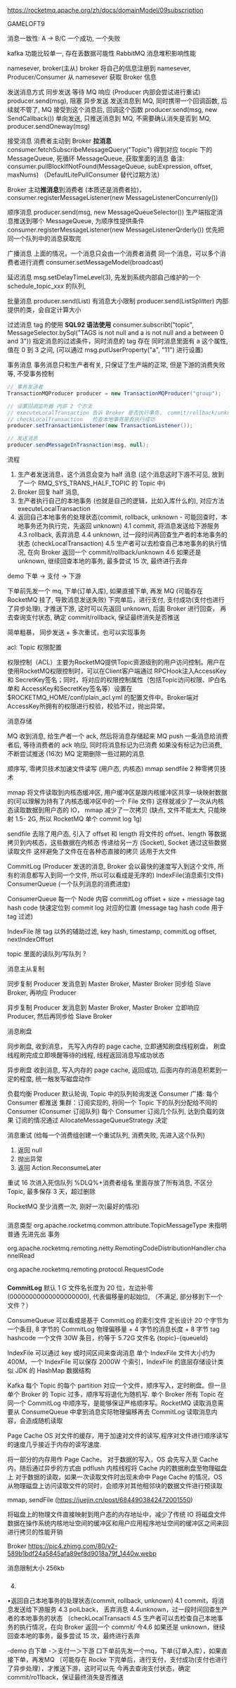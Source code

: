 
https://rocketmq.apache.org/zh/docs/domainModel/09subscription

GAMELOFT9

消息一致性:
A -> B/C  一个成功, 一个失败


kafka 功能比较单一, 存在丢数据可能性
RabbitMQ 消息堆积影响性能



namesever, broker(主从)
broker 将自己的信息注册到 namesever, Producer/Consumer 从 namesever 获取 Broker 信息

发送消息方式
同步发送 等待 MQ 响应 (Producer 内部会尝试进行重试) producer.send(msg), 阻塞
异步发送  发送消息到 MQ, 同时携带一个回调函数, 后续就不管了, MQ 接受到这个消息后, 回调这个函数 producer.send(msg, new SendCallback())
单向发送, 只推送消息到 MQ, 不需要确认消失是否到 MQ, producer.sendOneway(msg)

接受消息
消费者主动到 Broker **拉消息** consumer.fetchSubscribeMessageQuery("Topic")
得到对应 tocpic 下的 MessageQueue, 死循环 MessageQueue, 获取里面的消息
备注: consumer.pullBlockIfNotFound(MessageQueue, subExpression, offset, maxNums) （DefaultLitePullConsumer 替代过期方法）

Broker 主动**推消息**到消费者 (本质还是消费者拉)， consumer.registerMessageListener(new MessageListenerConcurrenly())





顺序消息
producer.send(msg, new MessageQueueSelector()) 生产端指定消息推送到哪个 MessageQueue, 为顺序性提供条件
consumer.registerMessageListener(new MessageListenerQrderly())
优先把同一个队列中的消息获取完


广播消息
上面的情况，一个消息只会由一个消费者消费
同一个消息，可以多个消费者进行消费 consumer.setMessageModel(broadcast)

延迟消息
msg.setDelayTimeLevel(3), 先发到系统内部自己维护的一个 schedule_topic_xxx 的队列,

批量消息
producer.send(List<Message>) 有消息大小限制
producer.send(ListSplitter<Message>) 内部提供的类，会自定计算大小

过滤消息
tag 的使用   **SQL92 语法使用**
consumer.subscribt("topic", MessageSelector.bySql("TAGS is not null and a is not null and a between 0 and 3")) 
指定消息的过滤条件，同时消息的 tag 存在 同时消息里面有 a 这个属性, 值在 0 到 3 之间,
(可以通过 msg.putUserProperty("a", "11") 进行设置)  

事务消息
事务消息只和生产者有关, 只保证了生产端的正常, 但是下游的消费失败等, 不受事务控制
```java
// 事务发送者
TransactionMQProducer producer = new TransactionMQProducer("group");

// 设置回调监听器 内部 2 个方法
// executeLocalTransaction 告诉 Broker 是否执行事务， commit/rollback/unknown      
// checkLocalTransaction   检查本地事务是否执行成功      
producer.setTransactionListener(new TransactionListener());

// 发送消息
producer.sendMessageInTrasnaction(msg, null);
```

流程
1. 生产者发送消息，这个消息会变为 half 消息 (这个消息这时下游不可见, 放到了一个 RMQ_SYS_TRANS_HALF_TOPIC 的 Topic 中)
2. Broker 回复 half 消息,
3. 生产者执行自己的本地事务 (也就是自己的逻辑，比如入库什么的), 对应方法 executeLocalTransaction
4. 返回自己本地事务的处理状态(commit, rollback, unknown - 可能回查时，本地事务还为执行完，先返回 unknown)
   4.1 commit, 将消息发送给下游服务
   4.3 rollback, 丢弃消息
   4.4 unknown, 过一段时间再回查生产者的本地事务的状态 (checkLocalTransaction)
   4.5 生产者可以去检查自己本地事务的执行情况, 在向 Broker 返回一个 commit/rollback/unknown
   4.6 如果还是 unknown, 继续回查本地的事务, 最多尝试 15 次, 最终进行丢弃


demo
下单 -> 支付 -> 下游

下单前先发一个 mq, 下单(订单入库), 如果直接下单, 再发 MQ (可能存在 RocketMQ 挂了, 导致消息发送失败)
下完单后，进行支付, 支付成功(支付也进行了异步处理), 才推送下游, 这时可以先返回 unknown, 后面 Broker 进行回查，
再去查询支付状态, 确定 commit/rollback, 保证最终消失是否推送

简单粗暴，
同步发送 + 多次重试，也可以实现事务

acl: Topic 权限配置

权限控制（ACL）主要为RocketMQ提供Topic资源级别的用户访问控制。用户在
使用RocketMQ权限控制时，可以在Client客户端通过 RPCHook注入AccessKey和
SecretKey签名；同时，将对应的权限控制属性（包括Topic访问权限、IP白名单和
AccessKey和SecretKey签名等）设置在$ROCKETMQ_HOME/conf/plain_acl.yml
的配置文件中。Broker端对AccessKey所拥有的权限进行校验，校验不过，抛出异常。


消息存储

MQ 收到消息, 给生产者一个 ack, 然后将消息存储起来
MQ push 一条消息给消费者后, 等待消费者的 ack 响应, 同时将消息标记为已消费
如果没有标记为已消费, 不断尝试推送 (16次)
MQ 定期删除一些过期的消息

顺序写, 零拷贝技术加速文件读写 (用户态, 内核态)
mmap sendfile 2 种零拷贝技术

mmap 将文件读取到内核态缓冲区, 用户缓冲区是跟内核缓冲区共享一块映射数据的(可以理解为持有了内核态缓冲区中的一个 File 文件)
这样就减少了一次从内核态读取数据到用户态的 IO， mmap 减少了一次拷贝
(缺点, 文件不能太大, 只能映射 1.5- 2G, 所以 RocketMQ 单个 commit log 1g)

sendfile 去除了用户态,  引入了 offset 和 length
将文件的 offset、length 等数据拷贝到内核态，这些数据在内核态
传递给另一方 (Socket), Socket 通过这些数据读取文件
这样避免了文件在在各种态直接的拷贝
适用于大文件

CommitLog (Producer 发送的消息, Broker 会以最快的速度写入到这个文件, 所有的消息都写入到同一个文件, 所以可以看成是无序的)
IndexFile(消息索引文件)
ConsumerQueue (一个队列消息的消费进度)

ConsumerQueue 每一个 Node 内容 commitLog offset + size + message tag hash code 快速定位到 commit log 对应的位置 (message tag hash code 用于 tag 过滤)

IndexFile 除 tag 以外的辅助过滤, key hash, timestamp, commitLog offset, nextIndexOffset

topic 里面的读队列/写队列 ?


消息主从复制

同步复制
Producer 发消息到 Master Broker, Master Broker 同步给 Slave Broker,
再响应 Producer

异步复制
Producer 发消息到 Master Broker, Master Broker 立即响应 Producer, 然后再同步给
Slave Broker

消息刷盘

同步刷盘,
收到消息， 先写入内存的 page cache, 立即通知刷盘线程刷盘，
刷盘线程刷完成立即唤醒等待的线程, 线程返回消息写成功状态

异步刷盘
收到消息, 写入内存的 page cache, 返回成功,
后面内存的消息积累到一定的程度, 统一触发写磁盘动作


负载均衡
Producer 默认轮询, Topic 中的队列轮询发送
Consumer
广播: 每个 Consumer 都推送
集群：订阅实现的, 将同一个 Topic 下的队列分配给不同的 Consumer (Consumer 订阅队列)
每个 Consumer 订阅几个队列, 达到负载的效果
订阅的情况通过 AllocateMessageQueueStrategy 决定

消息重试 (给每一个消费组创建一个重试队列, 消费失败, 先进入这个队列)
1. 返回 null
2. 抛出异常
3. 返回 Action.ReconsumeLater

重试 16 次进入死信队列 %DLQ%+消费者组名
里面存放了所有消息, 不区分 Topic, 最多保存 3 天，超过删除

RocketMQ 至少消费一次, 刚好一次(最好的情况)


### 

消息类型
org.apache.rocketmq.common.attribute.TopicMessageType
未指明
普通
先进先出
事务


org.apache.rocketmq.remoting.netty.RemotingCodeDistributionHandler.channelRead

org.apache.rocketmq.remoting.protocol.RequestCode


###


**CommitLog**
默认 1 G
文件名长度为 20 位，左边补零 (00000000000000000000), 代表偏移量的起始位, （不满足, 部分移到下一个文件？）

ConsumeQueue
可以看成是基于 CommitLog 的索引文件
定长设计 20 个字节为一个条目, 8 字节的 CommitLog 物理偏移量 + 4 字节的消息长度 + 8 字节 tag hashcode
一个文件 30W 条目，约等于 5.72G
文件名 {topic}-{queueId}

IndexFile
可以通过 key 或时间区间来查询消息
单个 IndexFile 文件大小约为 400M，一个 IndexFile 可以保存 2000W 个索引，IndexFile 的底层存储设计类似 JDK 的 HashMap 数据结构

Kafka 每个 Topic 的每个 partition 对应一个文件，顺序写入，定时刷盘。但一旦单个 Broker 的 Topic 过多，顺序写将退化为随机写.
单个 Broker 所有 Topic 在同一个 CommitLog 中顺序写，是能够保证严格顺序写。RocketMQ 读取消息需要从 ConsumeQueue 中拿到消息实际物理偏移再去 CommitLog 读取消息内容，会造成随机读取


Page Cache
OS 对文件的缓存，用于加速对文件的读写,程序对文件进行顺序读写的速度几乎接近于内存的读写速度.

将一部分的内存用作 Page Cache。
对于数据的写入，OS 会先写入至 Cache 内，随后通过异步的方式由 pdflush 内核线程将 Cache 内的数据刷盘至物理磁盘上
对于数据的读取，如果一次读取文件时出现未命中 Page Cache 的情况，OS 从物理磁盘上访问读取文件的同时，会顺序对其他相邻块的数据文件进行预读取

mmap, sendFile (https://juejin.cn/post/6844903842472001550)

将磁盘上的物理文件直接映射到用户态的内存地址中，减少了传统 IO 将磁盘文件数据在操作系统内核地址空间的缓冲区和用户应用程序地址空间的缓冲区之间来回进行拷贝的性能开销


Broker
https://pic4.zhimg.com/80/v2-589b1bdf24a5845afa89ef8d9018a79f_1440w.webp

消息限制大小 256kb

###

4.
•返回自己本地事务的处理状态(commit, rollback, unknown)
4.1 commit，将消息发送给下游服务
4.3
polLback， 丢弃消息
4.4unknown，过一段时间回查生产者的本地事务的状态 〔checkLocalTransacti
4.5 生产者可以去检查自己本地事务的执行情况，在向 Broker 返回一个 commit/
今4.6 如果还是 unknown，继续回查本地的事务，最多尝试 15 次，最终进行丢弃


-demo
白下单
-＞支付一＞下游
口下单前先发一个mq，下单(订单入库），如果直接下单，再发MQ 〔可能存在 Rocke
下完单后，进行支付，支付成功(支付也进行了异步处理），才推送下游，这时可以先
今再去查询支付状态，确定commit/ro11back，保证最终消失是否推送